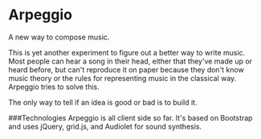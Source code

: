 Arpeggio
========

A new way to compose music.

This is yet another experiment to figure out a better way to write music. Most people can hear a song in their head,
either that they've made up or heard before, but can't reproduce it on paper because they don't know music theory
or the rules for representing music in the classical way. Arpeggio tries to solve this.

The only way to tell if an idea is good or bad is to build it.


###Technologies
Arpeggio is all client side so far. It's based on Bootstrap and uses jQuery, grid.js, and Audiolet for sound synthesis.
